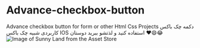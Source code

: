 # Advance-checkbox-button
Advance checkbox button for form or other Html Css Projects
دکمه چک باکس کاربردی شبیه چک باکس IOS
استفاده کنید و لذتشو ببرید دوستان ❤️😄😂
![Image of Sunny Land from the Asset Store](http://i.imgur.com/ni1t2Wq.jpg)

